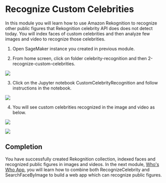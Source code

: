 # Recognize Custom Celebrities
In this module you will learn how to use Amazon Rekognition to recognize other public figures that Rekognition celebrity API does does not detect today. You will index faces of custom celebrities and then analyze few images and video to recognize those celebrities.

1. Open SageMaker instance you created in previous module.

2. From home screen, click on folder celebrity-recognition and then 2-recognize-custom-celebrities.

![](assets/sagemaker-notebook-folder.png)

3. Click on the Jupyter notebook CustomCelebrityRecognition and follow instructions in the notebook.

![](assets/notebook-home.png)

4. You will see custom celebrities recognized in the image and video as below.

![](assets/custom-image.png)

![](assets/custom-video.png)

## Completion
You have successfully created Rekognition collection, indexed faces and recognized public figures in images and videos. In the next module, [Who's Who App](../3-whos-who-app), you will learn how to combine both RecognizeCelebrity and SearchFaceByImage to build a web app which can recognize public figures.
